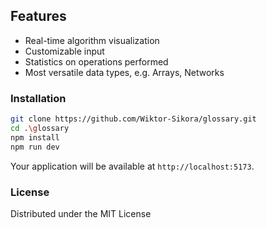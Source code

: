 
## Features
- Real-time algorithm visualization 
- Customizable input
- Statistics on operations performed
- Most versatile data types, e.g. Arrays, Networks

### Installation
```bash
git clone https://github.com/Wiktor-Sikora/glossary.git
cd .\glossary
npm install
npm run dev
```

Your application will be available at `http://localhost:5173`.

### License
Distributed under the MIT License